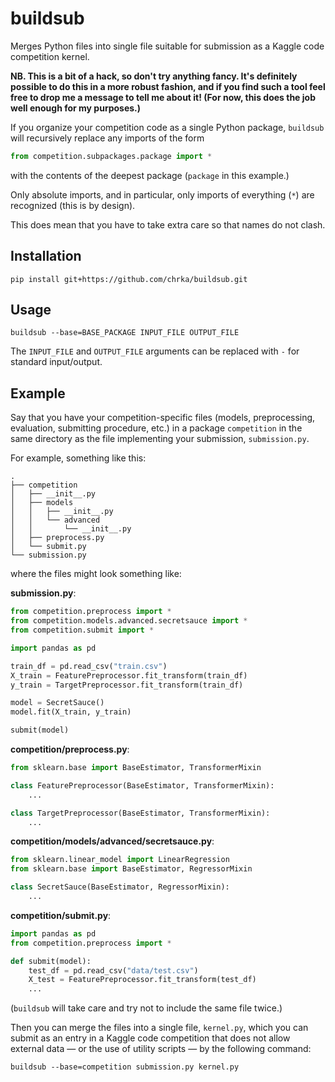 # buildsub

Merges Python files into single file suitable for submission as a Kaggle code
competition kernel.

**NB. This is a bit of a hack, so don't try anything fancy.  It's definitely
possible to do this in a more robust fashion, and if you find such a tool
feel free to drop me a message to tell me about it! (For now, this does the
job well enough for my purposes.)**

If you organize your competition code as a single Python package, `buildsub`
will recursively replace any imports of the form

```python
from competition.subpackages.package import *
```

with the contents of the deepest package (`package` in this example.) 

Only absolute imports, and in particular, only imports of everything (`*`) are 
recognized (this is by design).

This does mean that you have to take extra care so that names do not clash.

## Installation

```shell script
pip install git+https://github.com/chrka/buildsub.git
```

## Usage

```shell script
buildsub --base=BASE_PACKAGE INPUT_FILE OUTPUT_FILE
```
The `INPUT_FILE` and `OUTPUT_FILE` arguments can be replaced with `-` for
standard input/output.

## Example

Say that you have your competition-specific files (models, preprocessing, 
evaluation, submitting procedure, etc.) in a package `competition` in the
same directory as the file implementing your submission, `submission.py`.

For example, something like this:

```
.
├── competition
│   ├── __init__.py
│   ├── models
│   │   ├── __init__.py
│   │   └── advanced
│   │       └── __init__.py
│   ├── preprocess.py
│   └── submit.py
└── submission.py
```

where the files might look something like:

**submission.py**:
```python
from competition.preprocess import *
from competition.models.advanced.secretsauce import *
from competition.submit import *

import pandas as pd

train_df = pd.read_csv("train.csv")
X_train = FeaturePreprocessor.fit_transform(train_df)
y_train = TargetPreprocessor.fit_transform(train_df)

model = SecretSauce()
model.fit(X_train, y_train)

submit(model)
```

**competition/preprocess.py**:
```python
from sklearn.base import BaseEstimator, TransformerMixin

class FeaturePreprocessor(BaseEstimator, TransformerMixin):
    ...

class TargetPreprocessor(BaseEstimator, TransformerMixin):
    ...
```

**competition/models/advanced/secretsauce.py**:
```python
from sklearn.linear_model import LinearRegression
from sklearn.base import BaseEstimator, RegressorMixin

class SecretSauce(BaseEstimator, RegressorMixin):
    ... 
```

**competition/submit.py**:
```python
import pandas as pd
from competition.preprocess import *

def submit(model):
    test_df = pd.read_csv("data/test.csv")
    X_test = FeaturePreprocessor.fit_transform(test_df)
    ...
```

(`buildsub` will take care and try not to include the same file twice.)

Then you can merge the files into a single file, `kernel.py`, which you can
submit as an entry in a Kaggle code competition that does not allow external
data — or the use of utility scripts — by the following command:

```shell script
buildsub --base=competition submission.py kernel.py
```